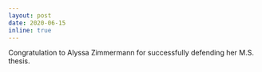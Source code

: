 ```yaml
---
layout: post
date: 2020-06-15
inline: true
---
```


Congratulation to Alyssa Zimmermann for successfully defending her M.S. thesis.
